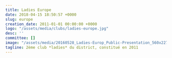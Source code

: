 ```yaml
---
title: Ladies Europe
date: 2018-04-15 18:50:57 +0000
slug: europe
creation_date: 2011-01-01 00:00:00 +0000
logo: "/assets/media/clubs/ladies-europe.jpg"
desc: ''
committee: []
image: "/assets/media/20160528_Ladies-Europ_Public-Presentation_560x227.jpg"
tagline: 2ème club *ladies* du district, constitué en 2011
---
```

